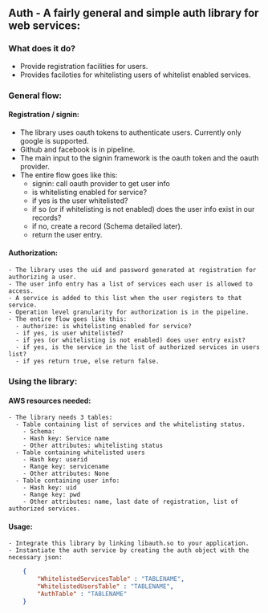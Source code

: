 ## Auth - A fairly general and simple auth library for web services:

### What does it do?
  - Provide registration facilities for users.
  - Provides faciloties for whitelisting users of whitelist enabled services.

### General flow:
#### Registration / signin:
  - The library uses oauth tokens to authenticate users. Currently only google is supported.
  - Github and facebook is in pipeline.
  - The main input to the signin framework is the oauth token and the oauth provider.
  - The entire flow goes like this:
    - signin: call oauth provider to get user info
    - is whitelisting enabled for service?
    - if yes is the user whitelisted?
    - if so (or if whitelisting is not enabled) does the user info exist in our records?
    - if no, create a record (Schema detailed later).
    - return the user entry.

#### Authorization:
    - The library uses the uid and password generated at registration for authorizing a user.
    - The user info entry has a list of services each user is allowed to access.
    - A service is added to this list when the user registers to that service.
    - Operation level granularity for authorization is in the pipeline.
    - The entire flow goes like this:
      - authorize: is whitelisting enabled for service?
      - if yes, is user whitelisted?
      - if yes (or whitelisting is not enabled) does user entry exist?
      - if yes, is the service in the list of authorized services in users list?
      - if yes return true, else return false.

### Using the library:
#### AWS resources needed:
    - The library needs 3 tables:
      - Table containing list of services and the whitelisting status.
        - Schema:
        - Hash key: Service name
        - Other attributes: whitelisting status
      - Table containing whitelisted users
        - Hash key: userid
        - Range key: servicename
        - Other attributes: None
      - Table containing user info:
        - Hash key: uid
        - Range key: pwd
        - Other attributes: name, last date of registration, list of authorized services.

#### Usage:
    - Integrate this library by linking libauth.so to your application.
    - Instantiate the auth service by creating the auth object with the necessary json:

```json
    {
        "WhitelistedServicesTable" : "TABLENAME",
        "WhitelistedUsersTable" : "TABLENAME",
        "AuthTable" : "TABLENAME"
    }
```
